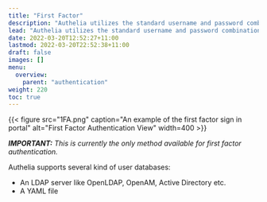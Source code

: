 ```yaml
---
title: "First Factor"
description: "Authelia utilizes the standard username and password combination for first factor authentication."
lead: "Authelia utilizes the standard username and password combination for first factor authentication."
date: 2022-03-20T12:52:27+11:00
lastmod: 2022-03-20T22:52:38+11:00
draft: false
images: []
menu:
  overview:
    parent: "authentication"
weight: 220
toc: true
---
```


{{< figure src="1FA.png" caption="An example of the first factor sign in portal" alt="First Factor Authentication View" width=400 >}}

_**IMPORTANT:** This is currently the only method available for first factor authentication._

Authelia supports several kind of user databases:

* An LDAP server like OpenLDAP, OpenAM, Active Directory etc.
* A YAML file
